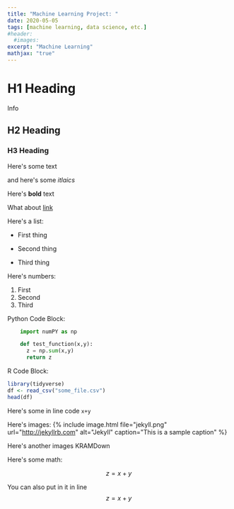 ```yaml
---
title: "Machine Learning Project: "
date: 2020-05-05
tags: [machine learning, data science, etc.]
#header:
  #images:
excerpt: "Machine Learning"
mathjax: "true"
---
```

# H1 Heading
Info
## H2 Heading

### H3 Heading

Here's some text

and here's some *itlaics*

Here's **bold** text

What about [link](https//)

Here's a list:
* First thing
+ Second thing
- Third thing

Here's numbers:
1. First
2. Second
3. Third

Python Code Block:
```Python
    import numPY as np

    def test_function(x,y):
      z = np.sum(x,y)
      return z
```

R Code Block:
```r
library(tidyverse)
df <- read_csv("some_file.csv")
head(df)
```

Here's some in line code `x+y`

Here's images:
{% include image.html file="jekyll.png" url="http://jekyllrb.com" alt="Jekyll" caption="This is a sample caption" %}


Here's another images KRAMDown

Here's some math:

$$z=x+y$$

You can also put in it in line $$z=x+y$$
